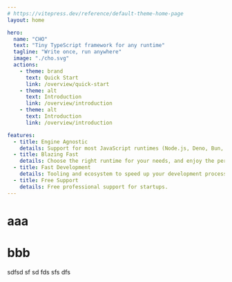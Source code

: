 ```yaml
---
# https://vitepress.dev/reference/default-theme-home-page
layout: home

hero:
  name: "CHO"
  text: "Tiny TypeScript framework for any runtime"
  tagline: "Write once, run anywhere"
  image: "./cho.svg"
  actions:
    - theme: brand
      text: Quick Start
      link: /overview/quick-start
    - theme: alt
      text: Introduction
      link: /overview/introduction
    - theme: alt
      text: Introduction
      link: /overview/introduction

features:
  - title: Engine Agnostic
    details: Support for most JavaScript runtimes (Node.js, Deno, Bun, Cloudflare Workers and more...).
  - title: Blazing Fast
    details: Choose the right runtime for your needs, and enjoy the performance benefits.
  - title: Fast Development
    details: Tooling and ecosystem to speed up your development process.
  - title: Free Support
    details: Free professional support for startups.
---
```


# aaa

# bbb

sdfsd sf sd fds sfs dfs